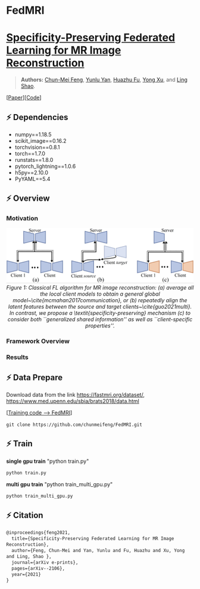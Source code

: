 # FedMRI

# [Specificity-Preserving Federated Learning for MR Image Reconstruction]( )

> **Authors:** 
> [Chun-Mei Feng](https://scholar.google.com.hk/citations?user=g2nqHBcAAAAJ&hl=zh-CN), 
> [Yunlu Yan](), 
> [Huazhu Fu](http://hzfu.github.io/), 
> [Yong Xu](https://scholar.google.com.hk/citations?user=zOVgYQYAAAAJ&hl=zh-CN), and 
> [Ling Shao](https://scholar.google.com/citations?user=z84rLjoAAAAJ&hl=zh-CN).


[[Paper]( )][[Code](https://github.com/chunmeifeng/FedMRI)]

## ⚡ Dependencies
* numpy==1.18.5
* scikit_image==0.16.2
* torchvision==0.8.1
* torch==1.7.0
* runstats==1.8.0
* pytorch_lightning==1.0.6
* h5py==2.10.0
* PyYAML==5.4

## ⚡ Overview

### Motivation
<p align="center">
    <img src="figs/fig0.jpg"/> <br />
    <em> 
    Figure 1: Classical FL algorithm for MR image reconstruction: (a) average all the local client models to obtain a general global model~\cite{mcmahan2017communication}, or (b) repeatedly align the latent features between the source and target clients~\cite{guo2021multi}. In contrast, we propose a \textit{specificity-preserving} mechanism (c) to consider both ``generalized shared information'' as well as ``client-specific properties''.
    </em>
</p>

### Framework Overview
### Results

## ⚡ Data Prepare

Download data from the link https://fastmri.org/dataset/, https://www.med.upenn.edu/sbia/brats2018/data.html 

[[Training code --> FedMRI](https://github.com/chunmeifeng/FedMRI)]

`git clone https://github.com/chunmeifeng/FedMRI.git`

## ⚡ Train
**single gpu train**
"python train.py"
```bash
python train.py
```

**multi gpu train**
"python train_multi_gpu.py"
```bash
python train_multi_gpu.py
```

## ⚡ Citation

```
@inproceedings{feng2021,
  title={Specificity-Preserving Federated Learning for MR Image Reconstruction},
  author={Feng, Chun-Mei and Yan, Yunlu and Fu, Huazhu and Xu, Yong and Ling, Shao },
  journal={arXiv e-prints},
  pages={arXiv--2106},
  year={2021}
}
```



